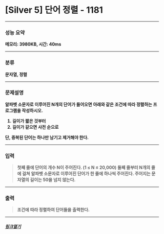 # [Silver 5] 단어 정렬 - 1181
___
### **성능 요약**  
**메모리: 3980KB, 시간: 40ms**
___
### **분류**
**문자열, 정렬**
___
### **문제설명**  
**<p>알파벳 소문자로 이루어진 N개의 단어가 들어오면 아래와 같은 조건에 따라 정렬하는 프로그램을 작성하시오.</p><ol> <li>길이가 짧은 것부터</li> <li>길이가 같으면 사전 순으로</li> </ol> <p>단, 중복된 단어는 하나만 남기고 제거해야 한다.</p>**
___
### **입력**  
 > **<p>첫째 줄에 단어의 개수 N이 주어진다. (1 ≤ N ≤ 20,000) 둘째 줄부터 N개의 줄에 걸쳐 알파벳 소문자로 이루어진 단어가 한 줄에 하나씩 주어진다. 주어지는 문자열의 길이는 50을 넘지 않는다.</p>**
 
 ___
### **출력**  
 > **<p>조건에 따라 정렬하여 단어들을 출력한다.</p>**
 
 ____
 ##### [*링크열기*](https://www.acmicpc.net/problem/1181)
